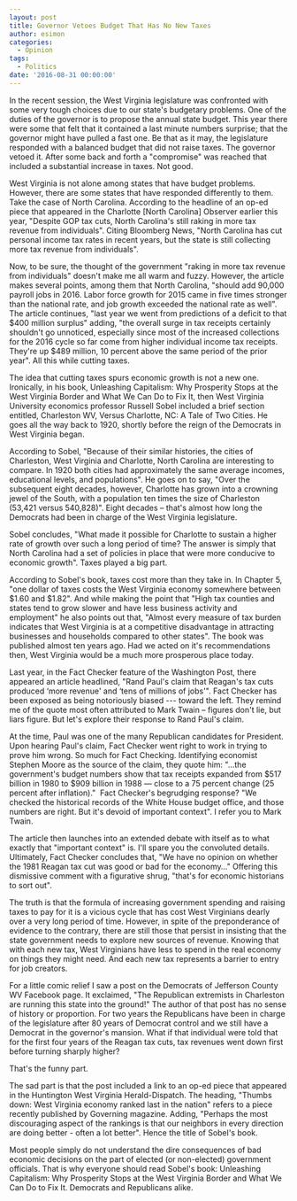 ```yaml
---
layout: post
title: Governor Vetoes Budget That Has No New Taxes
author: esimon
categories:
  - Opinion
tags:
  - Politics
date: '2016-08-31 00:00:00'
---
```

In the recent session, the West Virginia legislature was confronted with some very tough choices due to our state's budgetary problems. One of the duties of the governor is to propose the annual state budget. This year there were some that felt that it contained a last minute numbers surprise; that the governor might have pulled a fast one. Be that as it may, the legislature responded with a balanced budget that did not raise taxes. The governor vetoed it. After some back and forth a "compromise" was reached that included a substantial increase in taxes. Not good. 

West Virginia is not alone among states that have budget problems. However, there are some states that have responded differently to them. Take the case of North Carolina. According to the headline of an op-ed piece that appeared in the Charlotte [North Carolina] Observer earlier this year, "Despite GOP tax cuts, North Carolina's still raking in more tax revenue from individuals". Citing Bloomberg News, "North Carolina has cut personal income tax rates in recent years, but the state is still collecting more tax revenue from individuals".

Now, to be sure, the thought of the government "raking in more tax revenue from individuals" doesn't make me all warm and fuzzy. However, the article makes several points, among them that North Carolina, "should add 90,000 payroll jobs in 2016. Labor force growth for 2015 came in five times stronger than the national rate, and job growth exceeded the national rate as well". The article continues, "last year we went from predictions of a deficit to that $400 million surplus" adding, "the overall surge in tax receipts certainly shouldn't go unnoticed, especially since most of the increased collections for the 2016 cycle so far come from higher individual income tax receipts. They're up $489 million, 10 percent above the same period of the prior year". All this while cutting taxes. 

The idea that cutting taxes spurs economic growth is not a new one. Ironically, in his book, Unleashing Capitalism: Why Prosperity Stops at the West Virginia Border and What We Can Do to Fix It, then West Virginia University economics professor Russell Sobel included a brief section entitled, Charleston WV, Versus Charlotte, NC: A Tale of Two Cities. He goes all the way back to 1920, shortly before the reign of the Democrats in West Virginia began. 

According to Sobel, "Because of their similar histories, the cities of Charleston, West Virginia and Charlotte, North Carolina are interesting to compare. In 1920 both cities had approximately the same average incomes, educational levels, and populations". He goes on to say, "Over the subsequent eight decades, however, Charlotte has grown into a crowning jewel of the South, with a population ten times the size of Charleston (53,421 versus 540,828)". Eight decades – that's almost how long the Democrats had been in charge of the West Virginia legislature. 

Sobel concludes, "What made it possible for Charlotte to sustain a higher rate of growth over such a long period of time? The answer is simply that North Carolina had a set of policies in place that were more conducive to economic growth". Taxes played a big part. 

According to Sobel's book, taxes cost more than they take in. In Chapter 5, "one dollar of taxes costs the West Virginia economy somewhere between $1.60 and $1.82". And while making the point that "High tax counties and states tend to grow slower and have less business activity and employment" he also points out that, "Almost every measure of tax burden indicates that West Virginia is at a competitive disadvantage in attracting businesses and households compared to other states". The book was published almost ten years ago. Had we acted on it's recommendations then, West Virginia would be a much more prosperous place today. 

Last year, in the Fact Checker feature of the Washington Post, there appeared an article headlined, "Rand Paul's claim that Reagan's tax cuts produced ‘more revenue' and ‘tens of millions of jobs'". Fact Checker has been exposed as being notoriously biased --- toward the left. They remind me of the quote most often attributed to Mark Twain – figures don't lie, but liars figure. But let's explore their response to Rand Paul's claim. 

At the time, Paul was one of the many Republican candidates for President. Upon hearing Paul's claim, Fact Checker went right to work in trying to prove him wrong. So much for Fact Checking. Identifying economist Stephen Moore as the source of the claim, they quote him: "…the government's budget numbers show that tax receipts expanded from $517 billion in 1980 to $909 billion in 1988 — close to a 75 percent change (25 percent after inflation)."  Fact Checker's begrudging response? "We checked the historical records of the White House budget office, and those numbers are right. But it's devoid of important context". I refer you to Mark Twain. 

The article then launches into an extended debate with itself as to what exactly that "important context" is. I'll spare you the convoluted details. Ultimately, Fact Checker concludes that, "We have no opinion on whether the 1981 Reagan tax cut was good or bad for the economy…" Offering this dismissive comment with a figurative shrug, "that's for economic historians to sort out". 

The truth is that the formula of increasing government spending and raising taxes to pay for it is a vicious cycle that has cost West Virginians dearly over a very long period of time. However, in spite of the preponderance of evidence to the contrary, there are still those that persist in insisting that the state government needs to explore new sources of revenue. Knowing that with each new tax, West Virginians have less to spend in the real economy on things they might need. And each new tax represents a barrier to entry for job creators. 

For a little comic relief I saw a post on the Democrats of Jefferson County WV Facebook page. It exclaimed, "The Republican extremists in Charleston are running this state into the ground!" The author of that post has no sense of history or proportion. For two years the Republicans have been in charge of the legislature after 80 years of Democrat control and we still have a Democrat in the governor's mansion. What if that individual were told that for the first four years of the Reagan tax cuts, tax revenues went down first before turning sharply higher? 

That's the funny part. 

The sad part is that the post included a link to an op-ed piece that appeared in the Huntington West Virginia Herald-Dispatch. The heading, "Thumbs down: West Virginia economy ranked last in the nation" refers to a piece recently published by Governing magazine. Adding, "Perhaps the most discouraging aspect of the rankings is that our neighbors in every direction are doing better - often a lot better". Hence the title of Sobel's book. 

Most people simply do not understand the dire consequences of bad economic decisions on the part of elected (or non-elected) government officials. That is why everyone should read Sobel's book: Unleashing Capitalism: Why Prosperity Stops at the West Virginia Border and What We Can Do to Fix It. Democrats and Republicans alike. 

